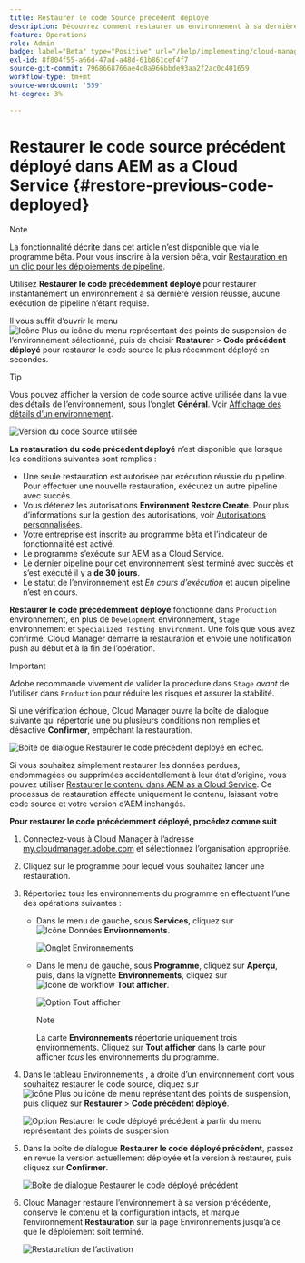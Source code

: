 ```yaml
---
title: Restaurer le code Source précédent déployé
description: Découvrez comment restaurer un environnement à sa dernière version &ndash; réussie ; aucune exécution de pipeline requise.
feature: Operations
role: Admin
badge: label="Beta" type="Positive" url="/help/implementing/cloud-manager/release-notes/current.md#gitlab-bitbucket"
exl-id: 8f804f55-a66d-47ad-a48d-61b861cef4f7
source-git-commit: 7968668766ae4c8a966bbde93aa2f2ac0c401659
workflow-type: tm+mt
source-wordcount: '559'
ht-degree: 3%

---
```


# Restaurer le code source précédent déployé dans AEM as a Cloud Service {#restore-previous-code-deployed}

>[!NOTE]
>
>La fonctionnalité décrite dans cet article n’est disponible que via le programme bêta. Pour vous inscrire à la version bêta, voir [Restauration en un clic pour les déploiements de pipeline](/help/implementing/cloud-manager/release-notes/current.md##one-click-rollback).

Utilisez **Restaurer le code précédemment déployé** pour restaurer instantanément un environnement à sa dernière version réussie, aucune exécution de pipeline n’étant requise.

Il vous suffit d’ouvrir le menu ![Icône Plus ou icône du menu représentant des points de suspension](https://spectrum.adobe.com/static/icons/workflow_18/Smock_More_18_N.svg) de l’environnement sélectionné, puis de choisir **Restaurer** > **Code précédent déployé** pour restaurer le code source le plus récemment déployé en secondes.

>[!TIP]
>
>Vous pouvez afficher la version de code source active utilisée dans la vue des détails de l’environnement, sous l’onglet **Général**. Voir [Affichage des détails d’un environnement](/help/implementing/cloud-manager/manage-environments.md#viewing-environment).
>
>![Version du code Source utilisée](/help/operations/assets/environments-view-details-sourcecodeversion.png)

**La restauration du code précédent déployé** n’est disponible que lorsque les conditions suivantes sont remplies :

* Une seule restauration est autorisée par exécution réussie du pipeline. Pour effectuer une nouvelle restauration, exécutez un autre pipeline avec succès.
* Vous détenez les autorisations **Environment Restore Create**. Pour plus d’informations sur la gestion des autorisations, voir [Autorisations personnalisées](/help/implementing/cloud-manager/custom-permissions.md).
* Votre entreprise est inscrite au programme bêta et l’indicateur de fonctionnalité est activé.
* Le programme s’exécute sur AEM as a Cloud Service.
* Le dernier pipeline pour cet environnement s’est terminé avec succès et s’est exécuté il y a **de 30 jours**.
* Le statut de l’environnement est *En cours d’exécution* et aucun pipeline n’est en cours.

**Restaurer le code précédemment déployé** fonctionne dans `Production` environnement, en plus de `Development` environnement, `Stage` environnement et `Specialized Testing Environment`. Une fois que vous avez confirmé, Cloud Manager démarre la restauration et envoie une notification push au début et à la fin de l’opération.

>[!IMPORTANT]
>
>Adobe recommande vivement de valider la procédure dans `Stage` *avant* de l’utiliser dans `Production` pour réduire les risques et assurer la stabilité.


Si une vérification échoue, Cloud Manager ouvre la boîte de dialogue suivante qui répertorie une ou plusieurs conditions non remplies et désactive **Confirmer**, empêchant la restauration.

![Boîte de dialogue Restaurer le code précédent déployé en échec](/help/operations/assets/restore-previous-code-deployment-not-allowed.png).

Si vous souhaitez simplement restaurer les données perdues, endommagées ou supprimées accidentellement à leur état d’origine, vous pouvez utiliser [Restaurer le contenu dans AEM as a Cloud Service](/help/operations/restore.md). Ce processus de restauration affecte uniquement le contenu, laissant votre code source et votre version d’AEM inchangés.

**Pour restaurer le code précédemment déployé, procédez comme suit**

1. Connectez-vous à Cloud Manager à l’adresse [my.cloudmanager.adobe.com](https://my.cloudmanager.adobe.com/) et sélectionnez l’organisation appropriée.

1. Cliquez sur le programme pour lequel vous souhaitez lancer une restauration.

1. Répertoriez tous les environnements du programme en effectuant l’une des opérations suivantes :

   * Dans le menu de gauche, sous **Services**, cliquez sur ![Icône Données](https://spectrum.adobe.com/static/icons/workflow_18/Smock_Data_18_N.svg) **Environnements**.

     ![Onglet Environnements](assets/environments-1.png)

   * Dans le menu de gauche, sous **Programme**, cliquez sur **Aperçu**, puis, dans la vignette **Environnements**, cliquez sur ![Icône de workflow](https://spectrum.adobe.com/static/icons/workflow_18/Smock_Workflow_18_N.svg) **Tout afficher**.

     ![Option Tout afficher](assets/environments-2.png)

     >[!NOTE]
     >
     >La carte **Environnements** répertorie uniquement trois environnements. Cliquez sur **Tout afficher** dans la carte pour afficher *tous* les environnements du programme.

1. Dans le tableau Environnements , à droite d’un environnement dont vous souhaitez restaurer le code source, cliquez sur ![icône Plus ou icône de menu représentant des points de suspension](https://spectrum.adobe.com/static/icons/workflow_18/Smock_More_18_N.svg), puis cliquez sur **Restaurer** > **Code précédent déployé**.

   ![Option Restaurer le code déployé précédent à partir du menu représentant des points de suspension](/help/operations/assets/restore-previous-code-deployed-menu.png)

1. Dans la boîte de dialogue **Restaurer le code déployé précédent**, passez en revue la version actuellement déployée et la version à restaurer, puis cliquez sur **Confirmer**.

   ![Boîte de dialogue Restaurer le code déployé précédent](/help/operations/assets/restore-previous-code-deployed-dialogbox.png)

1. Cloud Manager restaure l’environnement à sa version précédente, conserve le contenu et la configuration intacts, et marque l’environnement **Restauration** sur la page Environnements jusqu’à ce que le déploiement soit terminé.

   ![Restauration de l’activation](/help/operations/assets/restore-previous-code-deployed-restoring.png)

